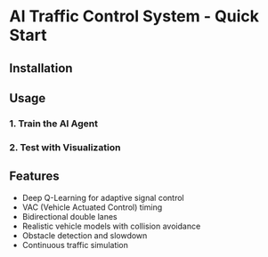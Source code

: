 # AI Traffic Control System - Quick Start

## Installation

## Usage

### 1. Train the AI Agent

### 2. Test with Visualization

## Features
-  Deep Q-Learning for adaptive signal control
-  VAC (Vehicle Actuated Control) timing
-  Bidirectional double lanes
-  Realistic vehicle models with collision avoidance
-  Obstacle detection and slowdown
-  Continuous traffic simulation

